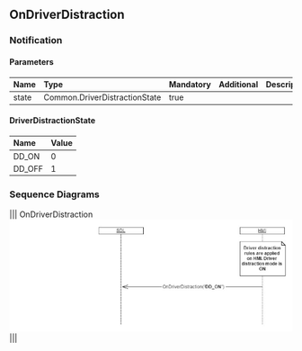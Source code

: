 ## OnDriverDistraction


### Notification

#### Parameters

|Name|Type|Mandatory|Additional|Description|
|:---|:---|:--------|:---------|:----------|
|state|Common.DriverDistractionState|true|||

#### DriverDistractionState

|Name|Value|
|:---|:----|
|DD_ON|0|
|DD_OFF|1|

### Sequence Diagrams
|||
OnDriverDistraction
![OnDriverDistraction](./assets/OnDriverDistraction.png)
|||
